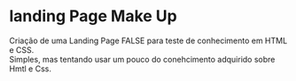 # landing Page Make Up 
Criação de uma Landing Page FALSE para teste de conhecimento em HTML e CSS.<br>
Simples, mas tentando usar um pouco do conehcimento adquirido sobre Hmtl e Css.

